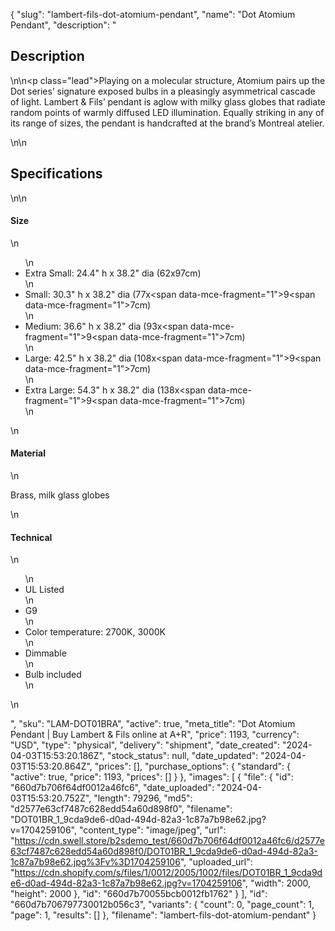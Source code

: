 {
  "slug": "lambert-fils-dot-atomium-pendant",
  "name": "Dot Atomium Pendant",
  "description": "<h2>Description</h2>\n<!-- split -->\n<p class=\"lead\">Playing on a molecular structure, Atomium pairs up the Dot series’ signature exposed bulbs in a pleasingly asymmetrical cascade of light. Lambert &amp; Fils’ pendant is aglow with milky glass globes that radiate random points of warmly diffused LED illumination. Equally striking in any of its range of sizes, the pendant is handcrafted at the brand’s Montreal atelier.  </p>\n<!-- split -->\n<h2>Specifications</h2>\n<!-- split -->\n<h4>Size</h4>\n<ul>\n<li>Extra Small: 24.4\" h x 38.2\" dia (62x97cm)</li>\n<li>Small: 30.3\" h x 38.2\" dia (77x<span data-mce-fragment=\"1\">9</span><span data-mce-fragment=\"1\">7</span>cm)</li>\n<li>Medium: 36.6\" h x 38.2\" dia (93x<span data-mce-fragment=\"1\">9</span><span data-mce-fragment=\"1\">7</span>cm)</li>\n<li>Large: 42.5\" h x 38.2\" dia (108x<span data-mce-fragment=\"1\">9</span><span data-mce-fragment=\"1\">7</span>cm)</li>\n<li>Extra Large: 54.3\" h x 38.2\" dia (138x<span data-mce-fragment=\"1\">9</span><span data-mce-fragment=\"1\">7</span>cm)</li>\n</ul>\n<h4>Material</h4>\n<p>Brass, milk glass globes</p>\n<h4>Technical</h4>\n<ul>\n<li>UL Listed</li>\n<li>G9</li>\n<li>Color temperature: 2700K, 3000K</li>\n<li>Dimmable</li>\n<li>Bulb included</li>\n</ul>\n<ul></ul>",
  "sku": "LAM-DOT01BRA",
  "active": true,
  "meta_title": "Dot Atomium Pendant | Buy Lambert & Fils online at A+R",
  "price": 1193,
  "currency": "USD",
  "type": "physical",
  "delivery": "shipment",
  "date_created": "2024-04-03T15:53:20.186Z",
  "stock_status": null,
  "date_updated": "2024-04-03T15:53:20.864Z",
  "prices": [],
  "purchase_options": {
    "standard": {
      "active": true,
      "price": 1193,
      "prices": []
    }
  },
  "images": [
    {
      "file": {
        "id": "660d7b706f64df0012a46fc6",
        "date_uploaded": "2024-04-03T15:53:20.752Z",
        "length": 79296,
        "md5": "d2577e63cf7487c628edd54a60d898f0",
        "filename": "DOT01BR_1_9cda9de6-d0ad-494d-82a3-1c87a7b98e62.jpg?v=1704259106",
        "content_type": "image/jpeg",
        "url": "https://cdn.swell.store/b2sdemo_test/660d7b706f64df0012a46fc6/d2577e63cf7487c628edd54a60d898f0/DOT01BR_1_9cda9de6-d0ad-494d-82a3-1c87a7b98e62.jpg%3Fv%3D1704259106",
        "uploaded_url": "https://cdn.shopify.com/s/files/1/0012/2005/1002/files/DOT01BR_1_9cda9de6-d0ad-494d-82a3-1c87a7b98e62.jpg?v=1704259106",
        "width": 2000,
        "height": 2000
      },
      "id": "660d7b70055bcb0012fb1762"
    }
  ],
  "id": "660d7b706797730012b056c3",
  "variants": {
    "count": 0,
    "page_count": 1,
    "page": 1,
    "results": []
  },
  "filename": "lambert-fils-dot-atomium-pendant"
}
